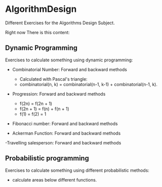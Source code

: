 # AlgorithmDesign
Different Exercises for the Algorithms Design Subject.

Right now There is this content:

## Dynamic Programming
Exercises to calculate something using dynamic programming:

- Combinatorial Number: Forward and backward methods
  - Calculated with Pascal's triangle:
   - combinatorial(n, k) = combinatorial(n-1, k-1) + combinatorial(n-1, k).

- Progression: Forward and backward methods
  - f(2n) = f(2n + 1)
  - f(2n + 1) = f(n) + f(n + 1)
  - f(1) = f(2) = 1
  
- Fibonacci number: Forward and backward methods

- Ackerman Function: Forward and backward methods

-Travelling salesperson: Forward and backward methods

## Probabilistic programming
Exercises to calculate something using different probabilistic methods:
  - calculate areas below different functions.
